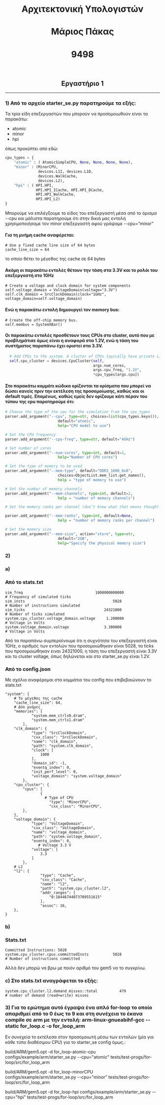 <center> 
  <h1> Αρχιτεκτονική Υπολογιστών</h1>
  <h1>  Μάριος Πάκας </h1>
  <h1> 9498 </h1> 
  <br>
  <h2> Εργαστήριο 1 </h2>
</center>


---
### 1) Από το αρχείο starter_se.py παρατηρούμε τα εξής:

Τα τρία είδη επεξεργαστών που μπορούν να προσομοιωθούν είναι τα παρακάτω:

- atomic
- minor
- hpi

όπως προκύπτει από εδώ:

```python
cpu_types = {
    "atomic" : ( AtomicSimpleCPU, None, None, None, None),
    "minor" : (MinorCPU,
               devices.L1I, devices.L1D,
               devices.WalkCache,
               devices.L2),
    "hpi" : ( HPI.HPI,
              HPI.HPI_ICache, HPI.HPI_DCache,
              HPI.HPI_WalkCache,
              HPI.HPI_L2)
}
```

Μπορούμε να επιλέγξουμε το είδος του επεξεργαστή μέσα από το όρισμα --cpu και μάλιστα παρατηρούμε ότι στην δικιά μας εντολή χρησιμοποιήσαμε τον minor επεξεργαστή αφού γράψαμε --cpu=”minor”

#### Για τη μνήμη cache αναφέρεται: 

 
`# Use a fixed cache line size of 64 bytes`  
`cache_line_size = 64`

το οποίο θέτει το μέγεθος της cache σε 64 bytes

#### Ακόμη οι παρακάτω εντολές θέτουν την τάση στα 3.3V και το ρολόι του επεξεργαστή στο 1GHz

```
# Create a voltage and clock domain for system components
self.voltage_domain = VoltageDomain(voltage="3.3V")
self.clk_domain = SrcClockDomain(clock="1GHz",
voltage_domain=self.voltage_domain)
```

#### Ενώ η παρακάτω εντολή δημιουργεί τον memory bus:

```
# Create the off-chip memory bus.
self.membus = SystemXBar()
```

#### Οι παρακάτω εντολές προσθέτουν τους CPUs στο cluster, αυτό που με προβλημάτισε όμως είναι η αναφορά στα 1.2V, ενώ η τάση του συστήματος παραπάνω έχει οριστεί στα 3.3V.  

```python
  # Add CPUs to the system. A cluster of CPUs typically have private L1 caches and a shared L2 cache.
  self.cpu_cluster = devices.CpuCluster(self,
                                        args.num_cores,
                                        args.cpu_freq, "1.2V",
                                        *cpu_types[args.cpu])
```

#### Στο παρακάτω κομμάτι κώδικα ορίζονται τα ορίσματα που μπορεί να δώσει κανείς πριν την εκτέλεση της προσομοίωσης, καθώς και οι default τιμές. Επομένως, καθώς εμείς δεν ορίζουμε κάτι πέραν του τύπου της cpu παρατηρούμε ότι:

```python
# Choose the type of the cpu for the simulation from the cpu_types
parser.add_argument("--cpu", type=str, choices=list(cpu_types.keys()),
                        default="atomic",
                        help="CPU model to use")

# Set the CPU frequency
parser.add_argument("--cpu-freq", type=str, default="4GHz")

# Set number of cores
parser.add_argument("--num-cores", type=int, default=1,
                        help="Number of CPU cores")

# Set the type of memory to be used
parser.add_argument("--mem-type", default="DDR3_1600_8x8",
                        choices=ObjectList.mem_list.get_names(),
                        help = "type of memory to use")

# Set the number of memory channels
parser.add_argument("--mem-channels", type=int, default=2,
                        help = "number of memory channels")

# Set the memory ranks per channel (don’t know what that means though)

parser.add_argument("--mem-ranks", type=int, default=None,
                        help = "number of memory ranks per channel")

# Set the memory size
parser.add_argument("--mem-size", action="store", type=str,
                        default="2GB",
                        help="Specify the physical memory size")
```



### 2)

### a)
### Από το stats.txt

```
sim_freq                                 1000000000000                       # Frequency of simulated ticks
sim_insts                                        5028                       # Number of instructions simulated
sim_ticks                                    24321000                       # Number of ticks simulated
system.cpu_cluster.voltage_domain.voltage     1.200000                       # Voltage in Volts
system.voltage_domain.voltage                3.300000                       # Voltage in Volts
```

Από τα παραπάνω συμπεραίνουμε ότι η συχνότητα του επεξεργαστή είναι 1GHz, ο αριθμός των εντολών που προσομοιώθηκαν είναι 5028, τα ticks που προσομοιώθηκαν ειναι 24321000, η τάση του επεξεργαστή είναι 3.3V και το cluster voltage, όπως δηλώνεται και στο starter_se.py είναι 1.2V.

### Από το config.json

Με σχόλιο αναφέρομαι στα κομμάτια του config που επιβεβαιώνουν το stats.txt

```
"system": {
	# Το μέγεθος της cache
	"cache_line_size": 64,
	# Δύο μνήμες
	"memories": [
            "system.mem_ctrls0.dram",
            "system.mem_ctrls1.dram"
        ],
	"clk_domain": {
            "type": "SrcClockDomain",
            "cxx_class": "SrcClockDomain",
            "name": "clk_domain",
            "path": "system.clk_domain",
            "clock": [
                1000
            ],
            "domain_id": -1,
            "eventq_index": 0,
            "init_perf_level": 0,
            "voltage_domain": "system.voltage_domain"
        },
	"cpu_cluster": {
		"cpus": [
                {
	              # Type of CPU
                    "type": "MinorCPU",
                    "cxx_class": "MinorCPU",
		},
	},
	"voltage_domain": {
            "type": "VoltageDomain",
            "cxx_class": "VoltageDomain",
            "name": "voltage_domain",
            "path": "system.voltage_domain",
            "eventq_index": 0,
	           # Voltage 3.3 V
            "voltage": [
                3.3
            ]
        },
	# L2
	"l2": {
                "type": "Cache",
                "cxx_class": "Cache",
                "name": "l2",
                "path": "system.cpu_cluster.l2",
                "addr_ranges": [
                    "0:18446744073709551615"
                ],
                "assoc": 16,
	},
}
```


### b) 

### Stats.txt

```
Committed Instructions: 5028
system.cpu_cluster.cpus.committedInsts           5028                       # Number of instructions committed
```

Αλλά δεν μπορώ να βρω με ποιόν αριθμό του gem5 να το συγκρίνω.

### c) Στο stats.txt αναγράφεται το εξής:

```
system.cpu_cluster.l2.demand_misses::total          479                       # number of demand (read+write) misses
```


### 3) Για το ερώτημα αυτό έγραψα ένα απλό for-loop το οποίο απαριθμεί από το 0 έως το 9 και στη συνέχεια το έκανα compile σε arm με την εντολή: arm-linux-gnueabihf-gcc --static for_loop.c -o for_loop_arm

Εν συνεχεία το εκτέλεσα στον προσομοιωτή μέσω των εντολών (μία για κάθε τύπο διαθέσιμου CPU) για το starter_se config όμως.: 

build/ARM/gem5.opt -d for_loop-atomic-cpu configs/example/arm/starter_se.py --cpu="atomic" tests/test-progs/for-loop/src/for_loop_arm

build/ARM/gem5.opt -d for_loop-minorCPU configs/example/arm/starter_se.py --cpu="minor" tests/test-progs/for-loop/src/for_loop_arm

build/ARM/gem5.opt -d for_loop-hpi configs/example/arm/starter_se.py --cpu="hpi" tests/test-progs/for-loop/src/for_loop_arm
